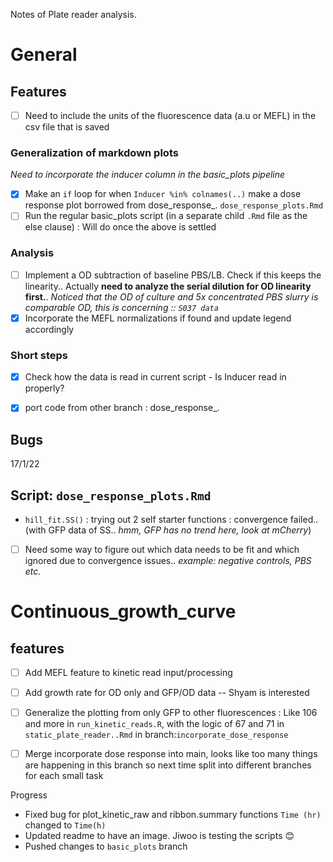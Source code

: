 Notes of Plate reader analysis.

# General

## Features
- [ ] Need to include the units of the fluorescence data (a.u or MEFL) in the csv file that is saved

### Generalization of markdown plots 
_Need to incorporate the inducer column in the basic_plots pipeline_
- [x] Make an `if` loop for when `Inducer %in% colnames(..)` make a dose response plot borrowed from dose_response_. `dose_response_plots.Rmd`
- [ ] Run the regular basic_plots script (in a separate child `.Rmd` file as the else clause) : Will do once the above is settled

### Analysis
- [ ] Implement a OD subtraction of baseline PBS/LB. Check if this keeps the linearity.. Actually **need to analyze the serial dilution for OD linearity first.**. _Noticed that the OD of culture and 5x concentrated PBS slurry is comparable OD, this is concerning :: `S037 data`_
- [x] Incorporate the MEFL normalizations if found and update legend accordingly

### Short steps
- [x] Check how the data is read in current script - Is Inducer read in properly?
- [x] port code from other branch : dose_response_.


## Bugs


17/1/22
## Script: `dose_response_plots.Rmd`
- `hill_fit.SS()` : trying out 2 self starter functions : convergence failed..(with GFP data of SS.. _hmm, GFP has no trend here, look at mCherry_)
- [ ] Need some way to figure out which data needs to be fit and which ignored due to convergence issues.. _example: negative controls, PBS etc._

# Continuous_growth_curve
## features
- [ ] Add MEFL feature to kinetic read input/processing
- [ ] Add growth rate for OD only and GFP/OD data -- Shyam is interested
- [ ] Generalize the plotting from only GFP to other fluorescences : Like 106 and more in `run_kinetic_reads.R`, with the logic of 67 and 71 in `static_plate_reader..Rmd` in branch:`incorporate_dose_response`

- [ ] Merge incorporate dose response into main, looks like too many things are happening in this branch so next time split into different branches for each small task

Progress
- Fixed bug for plot_kinetic_raw and ribbon.summary functions `Time (hr)` changed to `Time(h)`
- Updated readme to have an image. Jiwoo is testing the scripts 😊
- Pushed changes to `basic_plots` branch